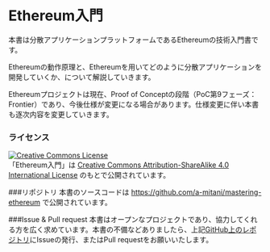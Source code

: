 Ethereum入門
=============

本書は分散アプリケーションプラットフォームであるEthereumの技術入門書です。

Ethereumの動作原理と、Ethereumを用いてどのように分散アプリケーションを開発していくか、について解説していきます。

Ethereumプロジェクトは現在、Proof of Conceptの段階（PoC第9フェーズ：Frontier）であり、今後仕様が変更になる場合があります。仕様変更に伴い本書も逐次内容を変更していきます。

### ライセンス
<a rel="license" href="http://creativecommons.org/licenses/by-sa/4.0/"><img alt="Creative Commons License" style="border-width:0" src="https://i.creativecommons.org/l/by-sa/4.0/88x31.png" /></a><br />「Ethereum入門」は <a rel="license" href="http://creativecommons.org/licenses/by-sa/4.0/">Creative Commons Attribution-ShareAlike 4.0 International License</a> のもとで公開されています。

###リポジトリ
本書のソースコードは
https://github.com/a-mitani/mastering-ethereum で公開されています。

###Issue & Pull request
本書はオープンなプロジェクトであり、協力してくれる方を広く求めています。本書の不備などありましたら、上記[GitHub上のレポジトリ](https://github.com/a-mitani/mastering-ethereum)にIssueの発行、またはPull requestをお願いいたします。
